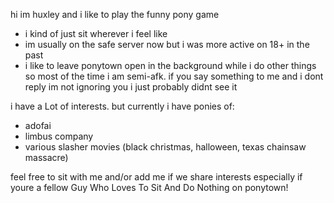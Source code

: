 hi im huxley and i like to play the funny pony game

- i kind of just sit wherever i feel like
- im usually on the safe server now but i was more active on 18+ in the past
- i like to leave ponytown open in the background while i do other things so most of the time i am semi-afk. if you say something to me and i dont reply im not ignoring you i just probably didnt see it

i have a Lot of interests. but currently i have ponies of:
- adofai
- limbus company
- various slasher movies (black christmas, halloween, texas chainsaw massacre)

feel free to sit with me and/or add me if we share interests especially if youre a fellow Guy Who Loves To Sit And Do Nothing on ponytown!
